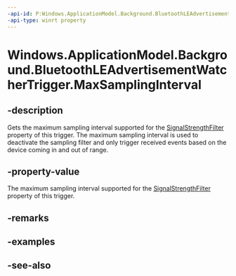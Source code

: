```yaml
---
-api-id: P:Windows.ApplicationModel.Background.BluetoothLEAdvertisementWatcherTrigger.MaxSamplingInterval
-api-type: winrt property
---
```


<!-- Property syntax
public Windows.Foundation.TimeSpan MaxSamplingInterval { get; }
-->

# Windows.ApplicationModel.Background.BluetoothLEAdvertisementWatcherTrigger.MaxSamplingInterval

## -description
Gets the maximum sampling interval supported for the [SignalStrengthFilter](bluetoothleadvertisementwatchertrigger_signalstrengthfilter.md) property of this trigger. The maximum sampling interval is used to deactivate the sampling filter and only trigger received events based on the device coming in and out of range.

## -property-value
The maximum sampling interval supported for the [SignalStrengthFilter](bluetoothleadvertisementwatchertrigger_signalstrengthfilter.md) property of this trigger.

## -remarks

## -examples

## -see-also
